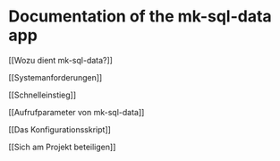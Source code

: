 # Documentation of the mk-sql-data app

[[Wozu dient mk-sql-data?]]

[[Systemanforderungen]]

[[Schnelleinstieg]]

[[Aufrufparameter von mk-sql-data]]

[[Das Konfigurationsskript]]

[[Sich am Projekt beteiligen]]